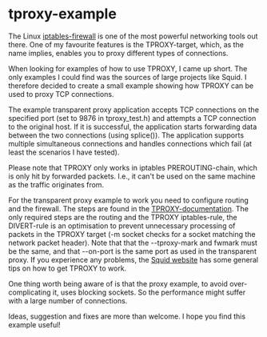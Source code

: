 tproxy-example
==============

The Linux [iptables-firewall](http://en.wikipedia.org/wiki/Iptables) is one of
the most powerful networking tools out there. One of my favourite features is
the TPROXY-target, which, as the name implies, enables you to proxy different
types of connections.

When looking for examples of how to use TPROXY, I came up short. The only
examples I could find was the sources of large projects like Squid. I therefore
decided to create a small example showing how TPROXY can be used to proxy TCP
connections. 

The example transparent proxy application accepts TCP connections on the
specified port (set to 9876 in tproxy\_test.h) and attempts a TCP connection to
the original host. If it is successful, the application starts forwarding data
between the two connections (using splice()). The application supports multiple
simultaneous connections and handles connections which fail (at least the
scenarios I have tested).

Please note that TPROXY only works in iptables PREROUTING-chain, which is only
hit by forwarded packets. I.e., it can't be used on the same machine as the
traffic originates from.

For the transparent proxy example to work you need to configure routing and the
firewall.  The steps are found in the
[TPROXY-documentation](http://lxr.linux.no/linux+v3.10/Documentation/networking/tproxy.txt).
The only required steps are the routing and the TPROXY iptables-rule, the
DIVERT-rule is an optimisation to prevent unnecessary processing of packets in
the TPROXY target (-m socket checks for a socket matching the network packet
header).  Note that that the --tproxy-mark and fwmark must be the same, and that
--on-port is the same port as used in the transparent proxy. If you experience
any problems, the [Squid website](http://wiki.squid-cache.org/Features/Tproxy4)
has some general tips on how to get TPROXY to work.

One thing worth being aware of is that the proxy example, to avoid
over-complicating it, uses blocking sockets. So the performance might suffer
with a large number of connections.

Ideas, suggestion and fixes are more than welcome. I hope you find this
example useful!
